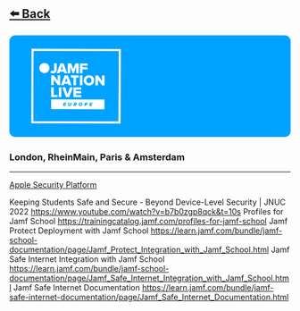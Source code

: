 ## [⬅️ Back][1]


<img src="../img/jnlgithubbanner.png" alt="toplogo" />

### London, RheinMain, Paris & Amsterdam

---

[Apple Security Platform][2]

Keeping Students Safe and Secure - Beyond Device-Level Security | JNUC 2022
https://www.youtube.com/watch?v=b7b0zgp8qck&t=10s
Profiles for Jamf School
https://trainingcatalog.jamf.com/profiles-for-jamf-school
Jamf Protect Deployment with Jamf School
https://learn.jamf.com/bundle/jamf-school-documentation/page/Jamf_Protect_Integration_with_Jamf_School.html
Jamf Safe Internet Integration with Jamf School
https://learn.jamf.com/bundle/jamf-school-documentation/page/Jamf_Safe_Internet_Integration_with_Jamf_School.html
Jamf Safe Internet Documentation
https://learn.jamf.com/bundle/jamf-safe-internet-documentation/page/Jamf_Safe_Internet_Documentation.html



[1]:	https://github.com/robatjamf/EducationJNL2023/tree/main
[2]:	https://support.apple.com/en-gb/guide/security/welcome/web